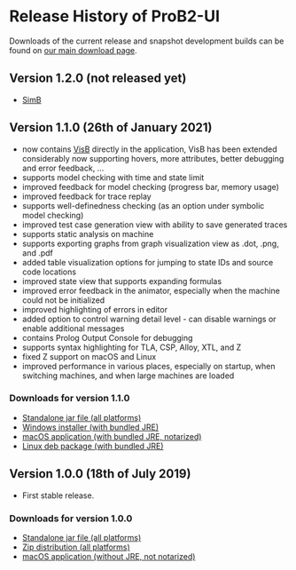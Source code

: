 # Release History of ProB2-UI

Downloads of the current release and snapshot development builds can be found on [our main download page](https://prob.hhu.de/w/index.php?title=Download#ProB2-UI).

## Version 1.2.0 (not released yet)

* [SimB](https://prob.hhu.de/w/index.php?title=SimB)

## Version 1.1.0 (26th of January 2021)

* now contains [VisB](https://prob.hhu.de/w/index.php?title=VisB) directly in the application, VisB has been extended considerably now supporting hovers, more attributes, better debugging and error feedback, ...
* supports model checking with time and state limit
* improved feedback for model checking (progress bar, memory usage)
* improved feedback for trace replay
* supports well-definedness checking (as an option under symbolic model checking)
* improved test case generation view with ability to save generated traces
* supports static analysis on machine
* supports exporting graphs from graph visualization view as .dot, .png, and .pdf
* added table visualization options for jumping to state IDs and source code locations
* improved state view that supports expanding formulas
* improved error feedback in the animator, especially when the machine could not be initialized
* improved highlighting of errors in editor
* added option to control warning detail level - can disable warnings or enable additional messages
* contains Prolog Output Console for debugging
* supports syntax highlighting for TLA, CSP, Alloy, XTL, and Z
* fixed Z support on macOS and Linux
* improved performance in various places, especially on startup, when switching machines, and when large machines are loaded

### Downloads for version 1.1.0

* [Standalone jar file (all platforms)](https://stups.hhu-hosting.de/downloads/prob2/1.1.0/prob2-ui-1.1.0-multi.jar)
* [Windows installer (with bundled JRE)](https://stups.hhu-hosting.de/downloads/prob2/1.1.0/ProB2UI-1.1.0.exe)
* [macOS application (with bundled JRE, notarized)](https://stups.hhu-hosting.de/downloads/prob2/1.1.0/ProB2-UI-1.1.0-notarized.zip)
* [Linux deb package (with bundled JRE)](https://stups.hhu-hosting.de/downloads/prob2/1.1.0/prob2-ui_1.1.0-1_amd64.deb)

## Version 1.0.0 (18th of July 2019)

* First stable release.

### Downloads for version 1.0.0

* [Standalone jar file (all platforms)](https://stups.hhu-hosting.de/downloads/prob2/1.0.0/prob2-ui-1.0.0-all.jar)
* [Zip distribution (all platforms)](https://stups.hhu-hosting.de/downloads/prob2/1.0.0/prob2-ui-1.0.0.zip)
* [macOS application (without JRE, not notarized)](https://stups.hhu-hosting.de/downloads/prob2/1.0.0/prob2-ui-1.0.0-mac.zip)
